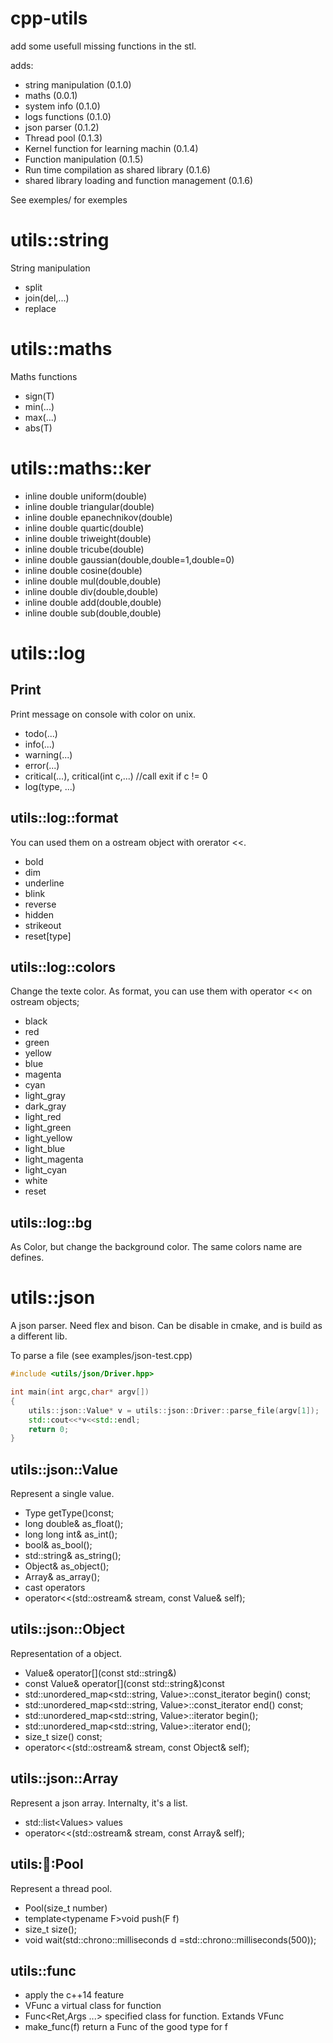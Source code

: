cpp-utils
========

add some usefull missing functions in the stl.

adds: 

* string manipulation (0.1.0)
* maths (0.0.1)
* system info (0.1.0)
* logs functions (0.1.0)
* json parser (0.1.2)
* Thread pool (0.1.3)
* Kernel function for learning machin (0.1.4)
* Function manipulation (0.1.5)
* Run time compilation as shared library (0.1.6)
* shared library loading and function management (0.1.6)


See exemples/ for exemples

utils::string
=============

String manipulation

* split
* join(del,...)
* replace


utils::maths
============

Maths functions

* sign(T)
* min(...)
* max(...)
* abs(T)


utils::maths::ker
=================

* inline double uniform(double)
* inline double triangular(double)
* inline double epanechnikov(double)
* inline double quartic(double)
* inline double triweight(double)
* inline double tricube(double)
* inline double gaussian(double,double=1,double=0)
* inline double cosine(double)
* inline double mul(double,double)
* inline double div(double,double)
* inline double add(double,double)
* inline double sub(double,double)


utils::log
==========

Print
-----

Print message on console with color on unix.

* todo(...)
* info(...)
* warning(...)
* error(...)
* critical(...), critical(int c,...) //call exit if c != 0
* log(type, ...) 

utils::log::format
------------------

You can used them on a ostream object with orerator <<.

* bold
* dim
* underline
* blink
* reverse
* hidden
* strikeout
* reset[type]

utils::log::colors
------------------

Change the texte color.
As format, you can use them with operator << on ostream objects;

* black
* red
* green
* yellow
* blue
* magenta
* cyan
* light_gray
* dark_gray
* light_red
* light_green
* light_yellow
* light_blue
* light_magenta
* light_cyan
* white
* reset


utils::log::bg
--------------

As Color, but change the background color.
The same colors name are defines.


utils::json
===========

A json parser.
Need flex and bison.
Can be disable in cmake, and is build as a different lib.

To parse a file (see examples/json-test.cpp)

```c++
#include <utils/json/Driver.hpp>

int main(int argc,char* argv[])
{
    utils::json::Value* v = utils::json::Driver::parse_file(argv[1]);
    std::cout<<*v<<std::endl;
    return 0;
}
```

utils::json::Value
------------------

Represent a single value.

* Type getType()const;
* long double& as_float();
* long long int& as_int();
* bool& as_bool();
* std::string& as_string();
* Object& as_object();
* Array& as_array();
* cast operators
* operator<<(std::ostream& stream, const Value& self);


utils::json::Object
-------------------

Representation of a object.

* Value& operator\[\](const std::string&)
* const Value& operator\[\](const std::string&)const 
* std::unordered_map\<std::string, Value\>::const_iterator begin() const;
* std::unordered_map\<std::string, Value\>::const_iterator end() const;
* std::unordered_map\<std::string, Value\>::iterator begin();
* std::unordered_map\<std::string, Value\>::iterator end();
* size_t size() const;
* operator<<(std::ostream& stream, const Object& self);


utils::json::Array
------------------

Represent a json array. Internalty, it's a list.

* std::list\<Values\> values
* operator<<(std::ostream& stream, const Array& self);


utils::thread::Pool
-------------------

Represent a thread pool.

* Pool(size_t number)
* template\<typename F\>void push(F f)
* size_t size();
* void wait(std::chrono::milliseconds d =std::chrono::milliseconds(500));

utils::func
-----------

* apply the c++14 feature
* VFunc a virtual class for function
* Func\<Ret,Args ...\> specified class for function. Extands VFunc
* make_func(f) return a Func of the good type for f












